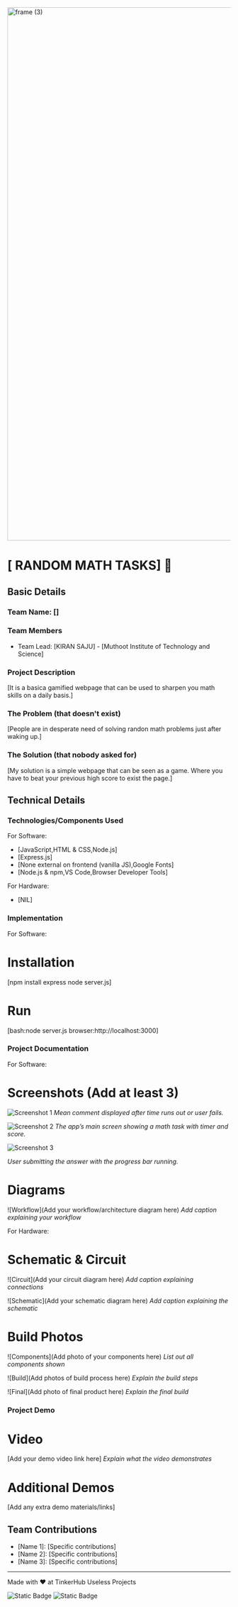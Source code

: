 <img width="3188" height="1202" alt="frame (3)" src="https://github.com/user-attachments/assets/517ad8e9-ad22-457d-9538-a9e62d137cd7" />


# [ RANDOM MATH TASKS] 🎯


## Basic Details
### Team Name: []


### Team Members
- Team Lead: [KIRAN SAJU] - [Muthoot Institute of Technology and Science]


### Project Description
[It is a basica gamified webpage that can be used to sharpen you math skills on a daily basis.]

### The Problem (that doesn't exist)
[People are in desperate need of solving randon math problems just after waking up.]

### The Solution (that nobody asked for)
[My solution is a simple webpage that can be seen as a game. Where you have to beat your previous high score to exist the page.]

## Technical Details
### Technologies/Components Used
For Software:
- [JavaScript,HTML & CSS,Node.js]
- [Express.js]
- [None external on frontend (vanilla JS),Google Fonts]
- [Node.js & npm,VS Code,Browser Developer Tools]

For Hardware:
- [NIL]

### Implementation
For Software:
# Installation
[npm install express
node server.js]

# Run
[bash:node server.js
browser:http://localhost:3000]

### Project Documentation
For Software:

# Screenshots (Add at least 3)
![Screenshot 1](https://drive.google.com/uc?export=view&id=14M11P_0By0JYCD6BFreCBCVc-A1zooBL)
*Mean comment displayed after time runs out or user fails.*

![Screenshot 2](https://drive.google.com/uc?export=view&id=1Qhbjl-FmqSt51bKJ8yMIKrIJvT4Ah_2-)
*The app’s main screen showing a math task with timer and score.*

![Screenshot 3](https://drive.google.com/uc?export=view&id=1J5v0oWYCznc3Ng8Zku-rE6jtrIjxSNmS)

*User submitting the answer with the progress bar running.*

# Diagrams
![Workflow](Add your workflow/architecture diagram here)
*Add caption explaining your workflow*

For Hardware:

# Schematic & Circuit
![Circuit](Add your circuit diagram here)
*Add caption explaining connections*

![Schematic](Add your schematic diagram here)
*Add caption explaining the schematic*

# Build Photos
![Components](Add photo of your components here)
*List out all components shown*

![Build](Add photos of build process here)
*Explain the build steps*

![Final](Add photo of final product here)
*Explain the final build*

### Project Demo
# Video
[Add your demo video link here]
*Explain what the video demonstrates*

# Additional Demos
[Add any extra demo materials/links]

## Team Contributions
- [Name 1]: [Specific contributions]
- [Name 2]: [Specific contributions]
- [Name 3]: [Specific contributions]

---
Made with ❤️ at TinkerHub Useless Projects 

![Static Badge](https://img.shields.io/badge/TinkerHub-24?color=%23000000&link=https%3A%2F%2Fwww.tinkerhub.org%2F)
![Static Badge](https://img.shields.io/badge/UselessProjects--25-25?link=https%3A%2F%2Fwww.tinkerhub.org%2Fevents%2FQ2Q1TQKX6Q%2FUseless%2520Projects)


